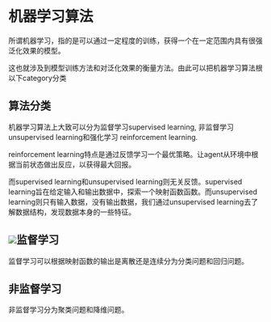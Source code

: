 # 机器学习算法

所谓机器学习，指的是可以通过一定程度的训练，获得一个在一定范围内具有很强泛化效果的模型。

这也就涉及到模型训练方法和对泛化效果的衡量方法。由此可以把机器学习算法根以下category分类

## 算法分类

机器学习算法上大致可以分为监督学习supervised learning, 非监督学习 unsupervised learning和强化学习 reinforcement learning.

reinforcement learning特点是通过反馈学习一个最优策略。让agent从环境中根据当前状态做出反应，以获得最大回报。

而supervised learning和unsupervised learning则无关反馈。supervised learning旨在给定输入和输出数据中，探索一个映射函数函数。而unsupervised learning则只有输入数据，没有输出数据，我们通过unsupervised learning去了解数据结构，发现数据本身的一些特征。

## ![](http://wx2.sinaimg.cn/large/63918611ly1fl012sbprvj21kw0zgn9e.jpg)监督学习

监督学习可以根据映射函数的输出是离散还是连续分为分类问题和回归问题。



## 非监督学习

非监督学习分为聚类问题和降维问题。



